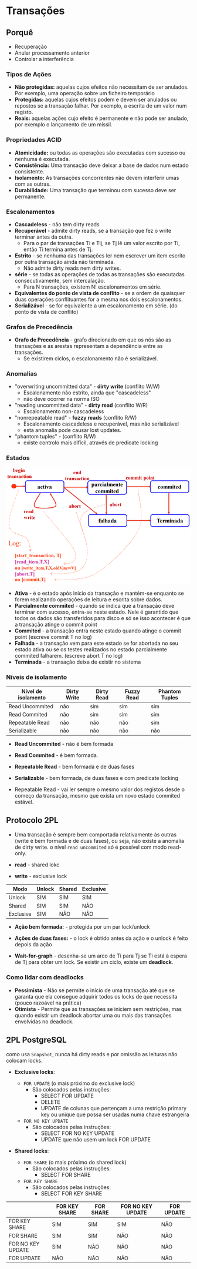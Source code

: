# Transações

## Porquê

- Recuperação
- Anular processamento anterior
- Controlar a interferência

### Tipos de Ações

- **Não protegidas:** aquelas cujos efeitos não necessitam de ser anulados. Por exemplo, uma operação sobre um ficheiro temporário
- **Protegidas:** aquelas cujos efeitos podem e devem ser anulados ou repostos se a transação falhar. Por exemplo, a escrita de um valor num registo. 
- **Reais:** aquelas ações cujo efeito é permanente e não pode ser anulado, por exemplo o lançamento de um míssil.

### Propriedades ACID

- **Atomicidade:** ou todas as operações são executadas com sucesso ou nenhuma é executada.
- **Consistência:** Uma transação deve deixar a base de dados num estado consistente.
- **Isolamento:** As transações concorrentes não devem interferir umas com as outras.
- **Durabilidade:** Uma transação que terminou com sucesso deve ser permanente.

### Escalonamentos

- **Cascadeless** - não tem dirty reads
- **Recuperável** - admite dirty reads, se a transação que fez o write terminar antes da outra.
  - Para o par de transações Ti e Tij, se Tj lê um valor escrito por Ti, então Ti termina antes de Tj.
- **Estrito** - se nenhuma das transações ler nem escrever um item escrito por outra transação ainda não terminada. 
  - Não admite dirty reads nem dirty writes.
- **série** - se todas as operações de todas as transações são executadas consecutivamente, sem intercalação.
  - Para N transações, existem N! escalonamentos em série.
- **Equivalentes do ponto de vista de conflito** - se a ordem de quaisquer duas operações conflituantes for a mesma nos dois escalonamentos.
- **Serializável** - se for equivalente a um escalonamento em série. (do ponto de vista de conflito)

### Grafos de Precedência

- **Grafo de Precedência** - grafo direcionado em que os nós são as transações e as arestas representam a dependência entre as transações.
  - Se existirem ciclos, o escalonamento não é serializável.

### Anomalias

- "overwriting uncommitted data" - **dirty write** (conflito W/W) 
  - Escalonamento não estrito, ainda que "cascadeless"
  - não deve ocorrer na norma ISO
- "reading uncommitted data" - **dirty read** (conflito W/R)
  - Escalonamento non-cascadeless
- "nonrepeatable read" - **fuzzy reads** (conflito R/W)
  - Escalonamento cascadeless e recuperável, mas não serializável
  - esta anomalia pode causar lost updates.
- "phantom tuples" - (conflito R/W)
  - existe controlo mais difícil, através de predicate locking

### Estados

![Estados das transações](image.png)

- **Ativa** - é o estado após início da transação e mantém-se enquanto se forem realizando operações de leitura e escrita sobre dados.
- **Parcialmente commited** - quando se indica que a transação deve terminar com sucesso, entra-se neste estado. Nele é garantido que todos os dados são transferidos para disco e só se isso acontecer é que a transação atinge o commit point
- **Commited** - a transação entra neste estado quando atinge o commit point (escreve commit T no log)
- **Falhada** - a transação vem para este estado se for abortada no seu estado ativa ou se os testes realizados no estado parcialmente commited falharem. (escreve abort T no log)
- **Terminada** - a transação deixa de existir no sistema

### Níveis de isolamento

| Nível de isolamento | Dirty Write | Dirty Read | Fuzzy Read | Phantom Tuples 
| --- | --- | --- | --- | ---
| Read Uncommited | não | sim | sim | sim
| Read Commited | não | sim | sim | sim
| Repeatable Read | não | não | não | sim
| Serializable | não | não | não | não

- **Read Uncommited** - não é bem formada
- **Read Commited** - é bem formada.
- **Repeatable Read** - bem formada e de duas fases
- **Serializable** - bem formada, de duas fases e com predicate locking

- Repeatable Read - vai ler sempre o mesmo valor dos registos desde o começo da transação, mesmo que exista um novo estado commited estável.

## Protocolo 2PL

- Uma transação é sempre bem comportada relativamente às outras (write é bem formada e de duas fases), ou seja, não existe a anomalia de dirty write. o nível `read uncommited` só é possível com modo read-only.

- **read** - shared lokc
- **write** - exclusive lock

| Modo | Unlock | Shared | Exclusive
| --- | --- | --- | ---
| Unlock | SIM | SIM | SIM
| Shared | SIM | SIM | NÃO
| Exclusive | SIM | NÃO | NÃO

- **Ação bem formada:** - protegida por um par lock/unlock
- **Ações de duas fases:** - o lock é obtido antes da ação e o unlock é feito depois da ação

- **Wait-for-graph** - desenha-se um arco de Ti para Tj se Ti está à espera de Tj para obter um lock. Se existir um ciclo, existe um **deadlock**.

### Como lidar com deadlocks

- **Pessimista** - Não se permite o início de uma transação até que se garanta que ela consegue adquirir todos os locks de que necessita (pouco razoável na prática)
- **Otimista** - Permite que as transações se iniciem sem restrições, mas quando existir um deadlock abortar uma ou mais das transações envolvidas no deadlock.

## 2PL PostgreSQL

como usa `Snapshot`, nunca há dirty reads e por omissão as leituras não colocam locks.

- **Exclusive locks**: 
  - `FOR UPDATE` (o mais próximo do exclusive lock)
    - São colocados pelas instruções:
      - SELECT FOR UPDATE
      - DELETE
      - UPDATE de colunas que pertençam a uma restrição primary key ou unique que possa ser usadas numa chave estrangeira
  - `FOR NO KEY UPDATE `
    - São colocados pelas instruções:
      - SELECT FOR NO KEY UPDATE
      - UPDATE que não usem um lock FOR UPDATE

- **Shared locks**: 
  - `FOR SHARE` (o mais próximo do shared lock)
    - São colocados pelas instruções:
      - SELECT FOR SHARE
  - `FOR KEY SHARE `
    - São colocados pelas instruções:
      - SELECT FOR KEY SHARE

| | FOR KEY SHARE | FOR SHARE | FOR NO KEY UPDATE | FOR UPDATE
| --- | --- | --- | --- | ---
| FOR KEY SHARE | SIM | SIM | SIM | NÃO
| FOR SHARE | SIM | SIM | NÃO | NÃO
| FOR NO KEY UPDATE | SIM | NÃO | NÃO | NÃO
| FOR UPDATE | NÃO | NÃO | NÃO | NÃO